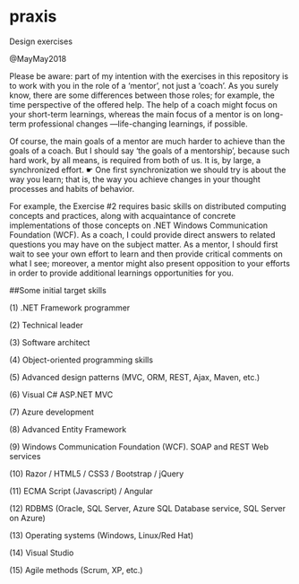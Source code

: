 # praxis
Design exercises


@MayMay2018


Please be aware: part of my intention with the exercises in this repository is to work with you in the role of a ‘mentor’, not just a ‘coach’. As you surely know, there are some differences between those roles; for example, the time perspective of the offered help. The help of a coach might focus on your short-term learnings, whereas the main focus of a mentor is on long-term professional changes —life-changing learnings, if possible.


Of course, the main goals of a mentor are much harder to achieve than the goals of a coach. But I should say ‘the goals of a mentorship’, because such hard work, by all means, is required from both of us. It is, by large, a synchronized effort. ☛ One first synchronization we should try is about the way you learn; that is, the way you achieve changes in your thought processes and habits of behavior.


For example, the Exercise #2 requires basic skills on distributed computing concepts and practices, along with acquaintance of concrete implementations of those concepts on .NET Windows Communication Foundation (WCF). As a coach, I could provide direct answers to related questions you may have on the subject matter. As a mentor, I should first wait to see your own effort to learn and then provide critical comments on what I see; moreover, a mentor might also present opposition to your efforts in order to provide additional learnings opportunities for you.


##Some initial target skills

(1) .NET Framework programmer

(2) Technical leader

(3) Software architect

(4) Object-oriented programming skills

(5) Advanced design patterns (MVC, ORM, REST, Ajax, Maven, etc.)

(6) Visual C# ASP.NET MVC

(7) Azure development

(8) Advanced Entity Framework

(9) Windows Communication Foundation (WCF). SOAP and REST Web services

(10) Razor / HTML5 / CSS3 / Bootstrap / jQuery

(11) ECMA Script (Javascript) / Angular

(12) RDBMS (Oracle, SQL Server, Azure SQL Database service, SQL Server on Azure)

(13) Operating systems (Windows, Linux/Red Hat)

(14) Visual Studio

(15) Agile methods (Scrum, XP, etc.)
